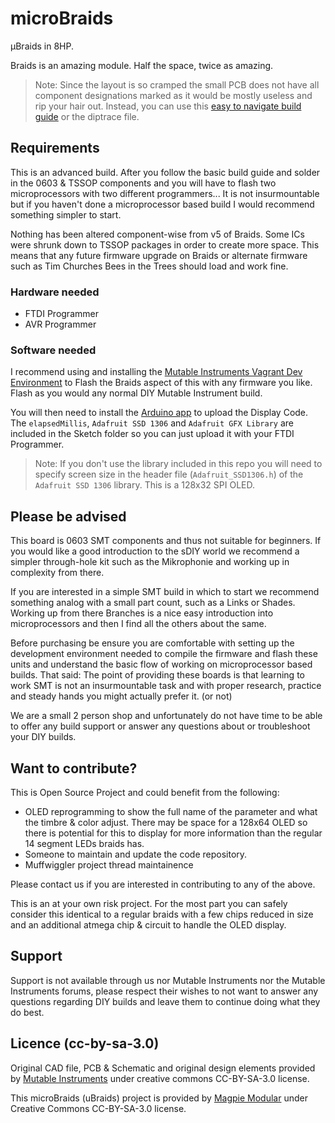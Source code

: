# microBraids
μBraids in 8HP.

Braids is an amazing module. Half the space, twice as amazing.

> Note: Since the layout is so cramped the small PCB does not have all component designations marked as it would be mostly useless and rip your hair out. Instead, you can use this [easy to navigate build guide][0] or the diptrace file.

## Requirements
This is an advanced build. After you follow the basic build guide and solder in the 0603 & TSSOP components and you will have to flash two microprocessors with two different programmers... It is not insurmountable but if you haven't done a microprocessor based build I would recommend something simpler to start.

Nothing has been altered component-wise from v5 of Braids. Some ICs were shrunk down to TSSOP packages in order to create more space. This means that any future firmware upgrade on Braids or alternate firmware such as Tim Churches Bees in the Trees should load and work fine.

### Hardware needed

- FTDI Programmer
- AVR Programmer

### Software needed

I recommend using and installing the [Mutable Instruments Vagrant Dev Environment][1] to Flash the Braids aspect of this with any firmware you like. Flash as you would any normal DIY Mutable Instrument build.

You will then need to install the [Arduino app][2] to upload the Display Code. The `elapsedMillis`, `Adafruit SSD 1306` and `Adafruit GFX Library` are included in the Sketch folder so you can just upload it with your FTDI Programmer.

> Note: If you don't use the library included in this repo you will need to specify screen size in the header file (`Adafruit_SSD1306.h`) of the `Adafruit SSD 1306` library. This is a 128x32 SPI OLED.

## Please be advised
This board is 0603 SMT components and thus not suitable for beginners. If you would like a good introduction to the sDIY world we recommend a simpler through-hole kit such as the Mikrophonie and working up in complexity from there.

If you are interested in a simple SMT build in which to start we recommend something analog with a small part count, such as a Links or Shades. Working up from there Branches is a nice easy introduction into microprocessors and then I find all the others about the same.

Before purchasing be ensure you are comfortable with setting up the development environment needed to compile the firmware and flash these units and understand the basic flow of working on microprocessor based builds. That said: The point of providing these boards is that learning to work SMT is not an insurmountable task and with proper research, practice and steady hands you might actually prefer it. (or not)

We are a small 2 person shop and unfortunately do not have time to be able to offer any build support or answer any questions about or troubleshoot your DIY builds.

## Want to contribute?

This is Open Source Project and could benefit from the following:

- OLED reprogramming to show the full name of the parameter and what the timbre & color adjust. There may be space for a 128x64 OLED so there is potential for this to display for more information than the regular 14 segment LEDs braids has.
- Someone to maintain and update the code repository.
- Muffwiggler project thread maintainence 

Please contact us if you are interested in contributing to any of the above.

  This is an at your own risk project. For the most part you can safely consider this identical to a regular braids with a few chips reduced in size and an additional atmega chip & circuit to handle the OLED display.

## Support
Support is not available through us nor Mutable Instruments nor the Mutable Instruments forums, please respect their wishes to not want to answer any questions regarding DIY builds and leave them to continue doing what they do best.

## Licence (cc-by-sa-3.0)
Original CAD file, PCB & Schematic and original design elements provided by [Mutable Instruments][3] under creative commons CC-BY-SA-3.0 license. 

This microBraids (uBraids) project is provided by [Magpie Modular][4] under Creative Commons CC-BY-SA-3.0 license.


[0]: http://github.com/MagpieModular/microBraids/blob/master/Build%20Guide/MicroBraids%20Build.pdf
[1]: http://github.com/pichenettes/mutable-dev-environment 
[2]: http://www.arduino.cc/en/Main/Software
[3]: http://mutable-instruments.net
[4]: http://magpie-modular.myshopify.com

 
